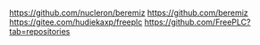 https://github.com/nucleron/beremiz
https://github.com/beremiz
https://gitee.com/hudiekaxp/freeplc
https://github.com/FreePLC?tab=repositories

